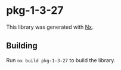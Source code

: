 # pkg-1-3-27

This library was generated with [Nx](https://nx.dev).

## Building

Run `nx build pkg-1-3-27` to build the library.
